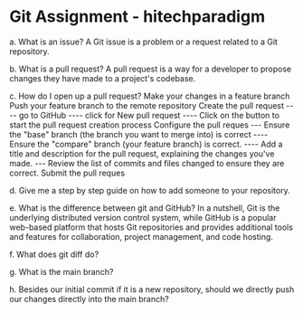 # Git Assignment - hitechparadigm

a. What is an issue?
A Git issue is a problem or a request related to a Git repository.

b. What is a pull request?
A pull request is a way for a developer to propose changes they have made to a project's codebase.

c. How do I open up a pull request?
Make your changes in a feature branch
Push your feature branch to the remote repository
Create the pull request
---- go to GitHub
---- click for New pull request
---- Click on the button to start the pull request creation process
Configure the pull reques
--- Ensure the "base" branch (the branch you want to merge into) is correct
---- Ensure the "compare" branch (your feature branch) is correct.
---- Add a title and description for the pull request, explaining the changes you've made.
--- Review the list of commits and files changed to ensure they are correct.
Submit the pull reques

d. Give me a step by step guide on how to add someone to your repository.

e. What is the difference between git and GitHub?
In a nutshell, Git is the underlying distributed version control system, while GitHub is a popular web-based platform that hosts Git repositories and provides additional tools and features for collaboration, project management, and code hosting.

f. What does git diff do?

g. What is the main branch?

h. Besides our initial commit if it is a new repository, should we directly push our changes directly into the main branch?
